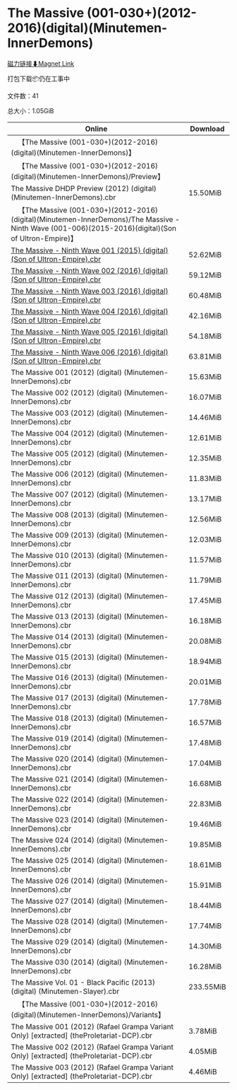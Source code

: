 # The Massive (001-030+)(2012-2016)(digital)(Minutemen-InnerDemons)

[磁力链接⬇Magnet Link](magnet:?xt=urn:btih:2861227c16a4cb8a0f54c9489ab8f5799af7858a&dn=The%20Massive%20%28001-030%2B%29%282012-2016%29%28digital%29%28Minutemen-InnerDemons%29)

打包下载📦仍在工事中

文件数：41

总大小：1.05GiB

Online | Download
--- | ---
&emsp;【The Massive (001-030+)(2012-2016)(digital)(Minutemen-InnerDemons)】 | 
&emsp;【The Massive (001-030+)(2012-2016)(digital)(Minutemen-InnerDemons)/Preview】 | 
The Massive DHDP Preview (2012) (digital) (Minutemen-InnerDemons).cbr | 15.50MiB
&emsp;【The Massive (001-030+)(2012-2016)(digital)(Minutemen-InnerDemons)/The Massive - Ninth Wave (001-006)(2015-2016)(digital)(Son of Ultron-Empire)】 | 
[The Massive - Ninth Wave 001 (2015) (digital) (Son of Ultron-Empire).cbr](https://github.com/alicewish/markdown/blob/master/comic/Massive-Ninth-Wave-001-2015-digital-Son-of-Ultron-Empire-cbr.md) | 52.62MiB
[The Massive - Ninth Wave 002 (2016) (digital) (Son of Ultron-Empire).cbr](https://github.com/alicewish/markdown/blob/master/comic/Massive-Ninth-Wave-002-2016-digital-Son-of-Ultron-Empire-cbr.md) | 59.12MiB
[The Massive - Ninth Wave 003 (2016) (digital) (Son of Ultron-Empire).cbr](https://github.com/alicewish/markdown/blob/master/comic/Massive-Ninth-Wave-003-2016-digital-Son-of-Ultron-Empire-cbr.md) | 60.48MiB
[The Massive - Ninth Wave 004 (2016) (digital) (Son of Ultron-Empire).cbr](https://github.com/alicewish/markdown/blob/master/comic/Massive-Ninth-Wave-004-2016-digital-Son-of-Ultron-Empire-cbr.md) | 42.16MiB
[The Massive - Ninth Wave 005 (2016) (digital) (Son of Ultron-Empire).cbr](https://github.com/alicewish/markdown/blob/master/comic/Massive-Ninth-Wave-005-2016-digital-Son-of-Ultron-Empire-cbr.md) | 54.18MiB
[The Massive - Ninth Wave 006 (2016) (digital) (Son of Ultron-Empire).cbr](https://github.com/alicewish/markdown/blob/master/comic/Massive-Ninth-Wave-006-2016-digital-Son-of-Ultron-Empire-cbr.md) | 63.81MiB
The Massive 001 (2012) (digital) (Minutemen-InnerDemons).cbr | 15.63MiB
The Massive 002 (2012) (digital) (Minutemen-InnerDemons).cbr | 16.07MiB
The Massive 003 (2012) (digital) (Minutemen-InnerDemons).cbr | 14.46MiB
The Massive 004 (2012) (digital) (Minutemen-InnerDemons).cbr | 12.61MiB
The Massive 005 (2012) (digital) (Minutemen-InnerDemons).cbr | 12.35MiB
The Massive 006 (2012) (digital) (Minutemen-InnerDemons).cbr | 11.83MiB
The Massive 007 (2012) (digital) (Minutemen-InnerDemons).cbr | 13.17MiB
The Massive 008 (2013) (digital) (Minutemen-InnerDemons).cbr | 12.56MiB
The Massive 009 (2013) (digital) (Minutemen-InnerDemons).cbr | 12.03MiB
The Massive 010 (2013) (digital) (Minutemen-InnerDemons).cbr | 11.57MiB
The Massive 011 (2013) (digital) (Minutemen-InnerDemons).cbr | 11.79MiB
The Massive 012 (2013) (digital) (Minutemen-InnerDemons).cbr | 17.45MiB
The Massive 013 (2013) (digital) (Minutemen-InnerDemons).cbr | 16.18MiB
The Massive 014 (2013) (digital) (Minutemen-InnerDemons).cbr | 20.08MiB
The Massive 015 (2013) (digital) (Minutemen-InnerDemons).cbr | 18.94MiB
The Massive 016 (2013) (digital) (Minutemen-InnerDemons).cbr | 20.01MiB
The Massive 017 (2013) (digital) (Minutemen-InnerDemons).cbr | 17.78MiB
The Massive 018 (2013) (digital) (Minutemen-InnerDemons).cbr | 16.57MiB
The Massive 019 (2014) (digital) (Minutemen-InnerDemons).cbr | 17.48MiB
The Massive 020 (2014) (digital) (Minutemen-InnerDemons).cbr | 17.04MiB
The Massive 021 (2014) (digital) (Minutemen-InnerDemons).cbr | 16.68MiB
The Massive 022 (2014) (digital) (Minutemen-InnerDemons).cbr | 22.83MiB
The Massive 023 (2014) (digital) (Minutemen-InnerDemons).cbr | 19.46MiB
The Massive 024 (2014) (digital) (Minutemen-InnerDemons).cbr | 19.85MiB
The Massive 025 (2014) (digital) (Minutemen-InnerDemons).cbr | 18.61MiB
The Massive 026 (2014) (digital) (Minutemen-InnerDemons).cbr | 15.91MiB
The Massive 027 (2014) (digital) (Minutemen-InnerDemons).cbr | 18.44MiB
The Massive 028 (2014) (digital) (Minutemen-InnerDemons).cbr | 17.74MiB
The Massive 029 (2014) (digital) (Minutemen-InnerDemons).cbr | 14.30MiB
The Massive 030 (2014) (digital) (Minutemen-InnerDemons).cbr | 16.28MiB
The Massive Vol. 01 - Black Pacific (2013) (digital) (Minutemen-Slayer).cbr | 233.55MiB
&emsp;【The Massive (001-030+)(2012-2016)(digital)(Minutemen-InnerDemons)/Variants】 | 
The Massive 001 (2012) (Rafael Grampa Variant Only) \[extracted\] (theProletariat-DCP).cbr | 3.78MiB
The Massive 002 (2012) (Rafael Grampa Variant Only) \[extracted\] (theProletariat-DCP).cbr | 4.05MiB
The Massive 003 (2012) (Rafael Grampa Variant Only) \[extracted\] (theProletariat-DCP).cbr | 4.46MiB